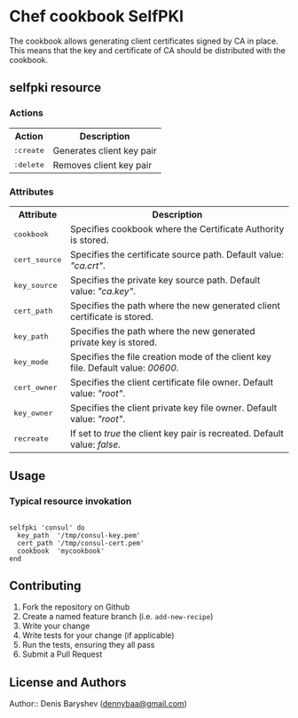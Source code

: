 # Chef cookbook SelfPKI

The cookbook allows generating client certificates signed by CA in place. This means that the key and certificate of CA should be distributed with the cookbook.

## selfpki resource

### Actions

<table>
  <tr>
    <th>Action</th>
    <th>Description</th>
  </tr>
  <tr>
    <td><tt>:create</tt></td>
    <td>Generates client key pair</td>
  </tr>
  <tr>
    <td><tt>:delete</tt></td>
    <td>Removes client key pair</td>
  </tr>
</table>

### Attributes

<table>
  <tr>
    <th>Attribute</th>
    <th>Description</th>
  </tr>
  <tr>
    <td><tt>cookbook</tt></td>
    <td>Specifies cookbook where the Certificate Authority is stored.</td>
  </tr>
  <tr>
    <td><tt>cert_source</tt></td>
    <td>Specifies the certificate source path. Default value: <i>"ca.crt"</i>.</td>
  </tr>
  <tr>
    <td><tt>key_source</tt></td>
    <td>Specifies the private key source path. Default value: <i>"ca.key"</i>.</td>
  </tr>
  <tr>
    <td><tt>cert_path</tt></td>
    <td>Specifies the path where the new generated client certificate is stored.</td>
  </tr>
  <tr>
    <td><tt>key_path</tt></td>
    <td>Specifies the path where the new generated private key is stored.</td>
  </tr>
  <tr>
    <td><tt>key_mode</tt></td>
    <td>Specifies the file creation mode of the client key file. Default value: <i>00600</i>.</td>
  </tr>
  <tr>
    <td><tt>cert_owner</tt></td>
    <td>Specifies the client certificate file owner. Default value: <i>"root"</i>.</td>
  </tr>
  <tr>
    <td><tt>key_owner</tt></td>
    <td>Specifies the client private key file owner. Default value: <i>"root"</i>.</td>
  </tr>
  <tr>
    <td><tt>recreate</tt></td>
    <td>If set to <i>true</i> the client key pair is recreated. Default value: <i>false</i>.</td>
  </tr>
</table>

## Usage

### Typical resource invokation

<pre lang="ruby"><code>
selfpki 'consul' do
  key_path  '/tmp/consul-key.pem'
  cert_path '/tmp/consul-cert.pem'
  cookbook  'mycookbook'
end
</code></pre>


## Contributing

1. Fork the repository on Github
2. Create a named feature branch (i.e. `add-new-recipe`)
3. Write your change
4. Write tests for your change (if applicable)
5. Run the tests, ensuring they all pass
6. Submit a Pull Request

## License and Authors

Author:: Denis Baryshev (<dennybaa@gmail.com>)
